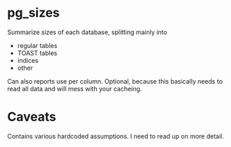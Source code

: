 # pg_sizes

Summarize sizes of each database, splitting mainly into
- regular tables
- TOAST tables
- indices 
- other


Can also reports use per column. 
Optional, because this basically needs to read all data and will mess with your cacheing.


# Caveats

Contains various hardcoded assumptions.  I need to read up on more detail.
